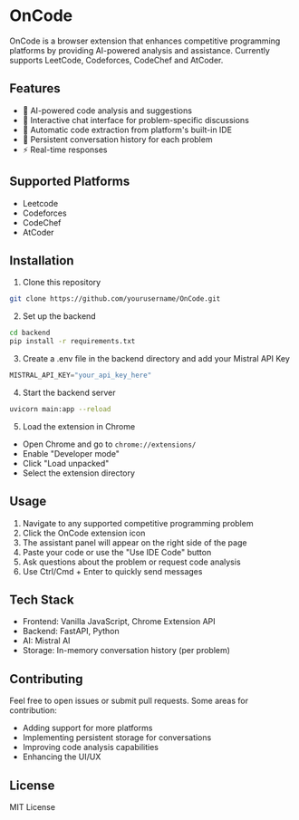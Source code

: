 # OnCode

OnCode is a browser extension that enhances competitive programming platforms by providing AI-powered analysis and assistance. Currently supports LeetCode, Codeforces, CodeChef and AtCoder.

## Features

- 🤖 AI-powered code analysis and suggestions
- 💬 Interactive chat interface for problem-specific discussions
- 💾 Automatic code extraction from platform's built-in IDE
- 📝 Persistent conversation history for each problem
- ⚡ Real-time responses

## Supported Platforms

- Leetcode
- Codeforces
- CodeChef
- AtCoder


## Installation

1. Clone this repository
```bash
git clone https://github.com/yourusername/OnCode.git
```
2. Set up the backend
```bash
cd backend
pip install -r requirements.txt
```
3. Create a .env file in the backend directory and add your Mistral API Key
```python
MISTRAL_API_KEY="your_api_key_here"
```
4. Start the backend server
```bash
uvicorn main:app --reload
```
5. Load the extension in Chrome
  - Open Chrome and go to `chrome://extensions/`
  - Enable "Developer mode"
  - Click "Load unpacked"
  - Select the extension directory

## Usage
1. Navigate to any supported competitive programming problem
2. Click the OnCode extension icon
3. The assistant panel will appear on the right side of the page
4. Paste your code or use the "Use IDE Code" button
5. Ask questions about the problem or request code analysis
6. Use Ctrl/Cmd + Enter to quickly send messages

## Tech Stack
- Frontend: Vanilla JavaScript, Chrome Extension API
- Backend: FastAPI, Python  
- AI: Mistral AI
- Storage: In-memory conversation history (per problem)

## Contributing
Feel free to open issues or submit pull requests. Some areas for contribution:
- Adding support for more platforms
- Implementing persistent storage for conversations 
- Improving code analysis capabilities
- Enhancing the UI/UX

## License
MIT License
